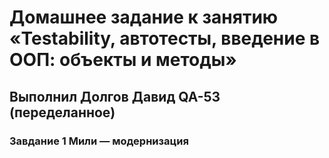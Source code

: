 # Домашнее задание к занятию «Testability, автотесты, введение в ООП: объекты и методы»
## Выполнил Долгов Давид QA-53 (переделанное)
### Завдание 1 Мили — модернизация
